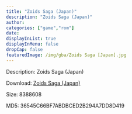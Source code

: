 ```yaml
---
title: "Zoids Saga (Japan)"
description: "Zoids Saga (Japan)"
author: 
categories: ["game","rom"]
date: 
displayInList: true
displayInMenu: false
dropCap: false
featuredImage: /img/gba/Zoids Saga [Japan].jpg
---
```


Description: Zoids Saga (Japan)

Download: <a style="text-decoration:underline;" href="https://mega.nz/#!LHQ2XKpY!oyTUKcTweDKElXqmO7guJN9EsKJPT3frhrONB4dB58o" target = "_blank" rel = "nofollow" > Zoids Saga (Japan)</a>

Size: 8388608

MD5: 36545C66BF7ABDBCED2B294A7DD8D419

